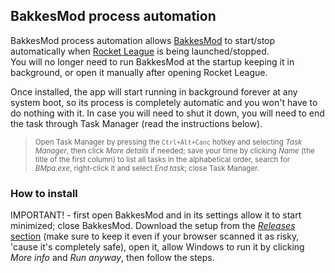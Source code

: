 ## BakkesMod process automation
BakkesMod process automation allows [BakkesMod](https://www.bakkesmod.com/download.php) to start/stop automatically when [Rocket League](https://www.rocketleague.com/) is being launched/stopped.</br>
You will no longer need to run BakkesMod at the startup keeping it in background, or open it manually after opening Rocket League.

Once installed, the app will start running in background forever at any system boot, so its process is completely automatic and you won't have to do nothing with it.
In case you will need to shut it down, you will need to end the task through Task Manager (read the instructions below).
> <sup>Open Task Manager by pressing the `Ctrl+Alt+Canc` hotkey and selecting *Task Manager*, then click *More details* if needed; save your time by clicking *Name* (the title of the first column) to list all tasks in the alphabetical order, search for *BMpa.exe*, right-click it and select *End task*; close Task Manager.</sup>
### How to install
IMPORTANT! - first open BakkesMod and in its settings allow it to start minimized; close BakkesMod.
Download the setup from the [*Releases* section](https://www.github.com/martinotecco/BakkesMod-process-automation/releases) (make sure to keep it even if your browser scanned it as risky, 'cause it's completely safe), open it, allow Windows to run it by clicking *More info* and *Run anyway*, then follow the steps.
